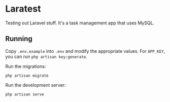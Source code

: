 # Laratest

Testing out Laravel stuff. It's a task management app that uses MySQL.

## Running

Copy `.env.example` into `.env` and modify the appropriate values. For `APP_KEY`, you can run `php artisan key:generate`.

Run the migrations:

```
php artisan migrate
```

Run the development server:

```
php artisan serve
```
